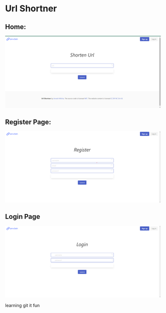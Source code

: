 # Url Shortner

## Home:
![home](images/home.png)

## Register Page:
![register](images/register.png)

## Login Page
![login](images/login.png)

learning git it fun